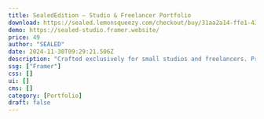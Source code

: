 ```yaml
---
title: SealedEdition — Studio & Freelancer Portfolio
download: https://sealed.lemonsqueezy.com/checkout/buy/31aa2a14-ffe1-4360-9907-272edc933a64
demo: https://sealed-studio.framer.website/
price: 49
author: "SEALED"
date: 2024-11-30T09:29:21.506Z
description: "Crafted exclusively for small studios and freelancers. Present your work in style with a sleek and modern design that captivates visitors from the moment they land on your site."
ssg: ["Framer"]
css: []
ui: []
cms: []
category: [Portfolio]
draft: false
---
```

